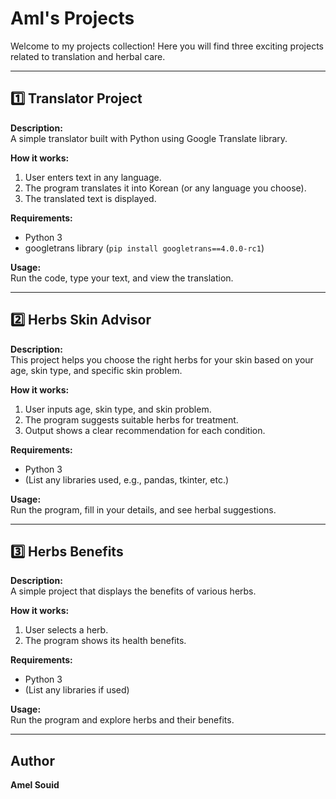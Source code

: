 # Aml's Projects

Welcome to my projects collection! Here you will find three exciting projects related to translation and herbal care.

---

## 1️⃣ Translator Project
**Description:**  
A simple translator built with Python using Google Translate library.

**How it works:**  
1. User enters text in any language.  
2. The program translates it into Korean (or any language you choose).  
3. The translated text is displayed.

**Requirements:**  
- Python 3  
- googletrans library (`pip install googletrans==4.0.0-rc1`)

**Usage:**  
Run the code, type your text, and view the translation.

---

## 2️⃣ Herbs Skin Advisor
**Description:**  
This project helps you choose the right herbs for your skin based on your age, skin type, and specific skin problem.

**How it works:**  
1. User inputs age, skin type, and skin problem.  
2. The program suggests suitable herbs for treatment.  
3. Output shows a clear recommendation for each condition.

**Requirements:**  
- Python 3  
- (List any libraries used, e.g., pandas, tkinter, etc.)

**Usage:**  
Run the program, fill in your details, and see herbal suggestions.

---

## 3️⃣ Herbs Benefits
**Description:**  
A simple project that displays the benefits of various herbs.

**How it works:**  
1. User selects a herb.  
2. The program shows its health benefits.  

**Requirements:**  
- Python 3  
- (List any libraries if used)

**Usage:**  
Run the program and explore herbs and their benefits.

---

## Author
**Amel Souid**
